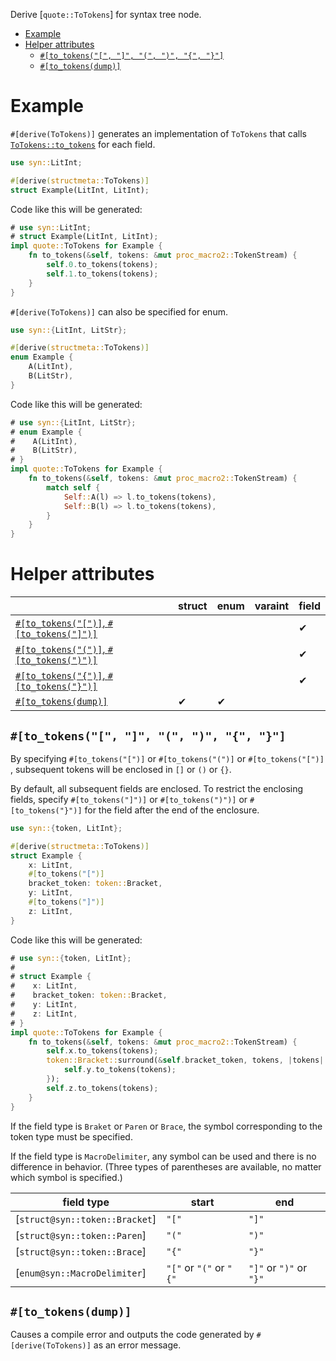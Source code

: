 Derive [`quote::ToTokens`] for syntax tree node.

- [Example](#example)
- [Helper attributes](#helper-attributes)
  - [`#[to_tokens("[", "]", "(", ")", "{", "}"]`](#to_tokens-----)
  - [`#[to_tokens(dump)]`](#to_tokensdump)

# Example

`#[derive(ToTokens)]` generates an implementation of `ToTokens` that calls [`ToTokens::to_tokens`](quote::ToTokens::to_tokens) for each field.

```rust
use syn::LitInt;

#[derive(structmeta::ToTokens)]
struct Example(LitInt, LitInt);
```

Code like this will be generated:

```rust
# use syn::LitInt;
# struct Example(LitInt, LitInt);
impl quote::ToTokens for Example {
    fn to_tokens(&self, tokens: &mut proc_macro2::TokenStream) {
        self.0.to_tokens(tokens);
        self.1.to_tokens(tokens);
    }
}
```

`#[derive(ToTokens)]` can also be specified for enum.

```rust
use syn::{LitInt, LitStr};

#[derive(structmeta::ToTokens)]
enum Example {
    A(LitInt),
    B(LitStr),
}
```

Code like this will be generated:

```rust
# use syn::{LitInt, LitStr};
# enum Example {
#    A(LitInt),
#    B(LitStr),
# }
impl quote::ToTokens for Example {
    fn to_tokens(&self, tokens: &mut proc_macro2::TokenStream) {
        match self {
            Self::A(l) => l.to_tokens(tokens),
            Self::B(l) => l.to_tokens(tokens),
        }
    }
}
```

# Helper attributes

|                                                             | struct | enum | varaint | field |
| ----------------------------------------------------------- | ------ | ---- | ------- | ----- |
| [`#[to_tokens("[")]`, `#[to_tokens("]")]`](#to_tokens-----) |        |      |         | ✔     |
| [`#[to_tokens("(")]`, `#[to_tokens(")")]`](#to_tokens-----) |        |      |         | ✔     |
| [`#[to_tokens("{")]`, `#[to_tokens("}")]`](#to_tokens-----) |        |      |         | ✔     |
| [`#[to_tokens(dump)]`](#to_tokensdump)                      | ✔      | ✔    |         |       |

## `#[to_tokens("[", "]", "(", ")", "{", "}"]`

By specifying `#[to_tokens("[")]` or `#[to_tokens("(")]` or `#[to_tokens("[")]` , subsequent tokens will be enclosed in `[]` or `()` or `{}`.

By default, all subsequent fields are enclosed.
To restrict the enclosing fields, specify `#[to_tokens("]")]` or `#[to_tokens(")")]` or `#[to_tokens("}")]` for the field after the end of the enclosure.

```rust
use syn::{token, LitInt};

#[derive(structmeta::ToTokens)]
struct Example {
    x: LitInt,
    #[to_tokens("[")]
    bracket_token: token::Bracket,
    y: LitInt,
    #[to_tokens("]")]
    z: LitInt,
}
```

Code like this will be generated:

```rust
# use syn::{token, LitInt};
#
# struct Example {
#    x: LitInt,
#    bracket_token: token::Bracket,
#    y: LitInt,
#    z: LitInt,
# }
impl quote::ToTokens for Example {
    fn to_tokens(&self, tokens: &mut proc_macro2::TokenStream) {
        self.x.to_tokens(tokens);
        token::Bracket::surround(&self.bracket_token, tokens, |tokens| {
            self.y.to_tokens(tokens);
        });
        self.z.to_tokens(tokens);
    }
}
```

If the field type is `Braket` or `Paren` or `Brace`, the symbol corresponding to the token type must be specified.

If the field type is `MacroDelimiter`, any symbol can be used and there is no difference in behavior. (Three types of parentheses are available, no matter which symbol is specified.)

| field type                     | start                   | end                     |
| ------------------------------ | ----------------------- | ----------------------- |
| [`struct@syn::token::Bracket`] | `"["`                   | `"]"`                   |
| [`struct@syn::token::Paren`]   | `"("`                   | `")"`                   |
| [`struct@syn::token::Brace`]   | `"{"`                   | `"}"`                   |
| [`enum@syn::MacroDelimiter`]   | `"["` or `"("` or `"{"` | `"]"` or `")"` or `"}"` |

## `#[to_tokens(dump)]`

Causes a compile error and outputs the code generated by `#[derive(ToTokens)]` as an error message.

